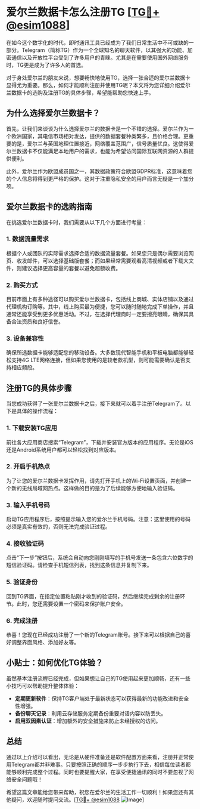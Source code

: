 # 爱尔兰数据卡怎么注册TG [[TG💪+ @esim1088](https://t.me/s/esim1088)]

在如今这个数字化的时代，即时通讯工具已经成为了我们日常生活中不可或缺的一部分。Telegram（简称TG）作为一个全球知名的聊天软件，以其强大的功能、加密通信以及开放性平台受到了许多用户的青睐。尤其是在需要使用国外网络服务时，TG更是成为了许多人的首选。

对于身处爱尔兰的朋友来说，想要畅快地使用TG，选择一张合适的爱尔兰数据卡显得尤为重要。那么，如何才能顺利注册并使用TG呢？本文将为您详细介绍爱尔兰数据卡的选购及注册TG的具体步骤，希望能帮助您快速上手。

## 为什么选择爱尔兰数据卡？

首先，让我们来谈谈为什么选择爱尔兰的数据卡是一个不错的选择。爱尔兰作为一个欧洲国家，其电信市场相对发达，提供的数据套餐种类繁多，且价格合理。更重要的是，爱尔兰与英国地理位置接近，网络覆盖范围广，信号质量优良。这使得爱尔兰数据卡不仅能满足本地用户的需求，也能为希望访问国际互联网资源的人群提供便利。

此外，爱尔兰作为欧盟成员国之一，其数据政策符合欧盟GDPR标准，这意味着您的个人信息将得到更严格的保护。这对于注重隐私安全的用户而言无疑是一个加分项。

## 爱尔兰数据卡的选购指南

在挑选爱尔兰数据卡时，我们需要从以下几个方面进行考量：

### 1. 数据流量需求

根据个人或团队的实际需求选择合适的数据流量套餐。如果您只是偶尔需要浏览网页、收发邮件，可以选择基础版套餐；而如果经常需要观看高清视频或者下载大文件，则建议选择更高容量的套餐以避免超额收费。

### 2. 购买方式

目前市面上有多种途径可以购买爱尔兰数据卡，包括线上商城、实体店铺以及通过代理机构订购等。其中，线上购买最为便捷，您可以随时随地完成下单操作，并且通常还能享受到更多优惠活动。不过，在选择代理商时一定要擦亮眼睛，确保其具备合法资质和良好信誉。

### 3. 设备兼容性

确保所选数据卡能够适配您的移动设备。大多数现代智能手机和平板电脑都能够轻松支持4G LTE网络连接，但如果您使用的是较老款机型，则可能需要确认是否支持相应频段。

## 注册TG的具体步骤

当您成功获得了一张爱尔兰数据卡之后，接下来就可以着手注册Telegram了。以下是具体的操作流程：

### 1. 下载安装TG应用

前往各大应用商店搜索“Telegram”，下载并安装官方版本的应用程序。无论是iOS还是Android系统用户都可以轻松找到对应版本。

### 2. 开启手机热点

为了让您的爱尔兰数据卡发挥作用，请先打开手机上的Wi-Fi设置页面，并创建一个新的无线局域网热点。这样做的目的是为了后续能够方便地输入验证码。

### 3. 输入手机号码

启动TG应用程序后，按照提示输入您的爱尔兰手机号码。注意：这里使用的号码必须是真实有效的，否则无法完成验证过程。

### 4. 接收验证码

点击“下一步”按钮后，系统会自动向您刚刚填写的手机号发送一条包含六位数字的短信验证码。请检查手机短信列表，找到这条信息并复制下来。

### 5. 验证身份

回到TG界面，在指定位置粘贴刚才收到的验证码，然后继续完成剩余的注册环节。此时，您还需要设置一个密码来保护账户安全。

### 6. 完成注册

恭喜！您现在已经成功注册了一个新的Telegram账号。接下来可以根据自己的喜好调整界面风格、添加好友等。

## 小贴士：如何优化TG体验？

虽然基本注册流程已经完成，但如果想让自己的TG使用起来更加顺畅，还有一些小技巧可以帮助提升整体体验：

- **定期更新软件**：保持TG客户端处于最新状态可以获得最新的功能改进和安全性增强。
- **备份聊天记录**：利用云存储服务定期备份重要对话内容以防丢失。
- **启用双因素认证**：增加额外的安全措施来防止未经授权的访问。

## 总结

通过以上介绍可以看出，无论是从硬件准备还是软件配置方面来看，注册并正常使用Telegram都并非难事。只要按照正确的顺序一步步执行下去，相信每位读者都能够顺利完成整个过程。同时也要提醒大家，在享受便捷通讯的同时不要忽视了网络安全问题哦！

希望这篇文章能给您带来帮助，祝您在爱尔兰的生活工作一切顺利！如果您还有其他疑问，欢迎随时提问交流。[[TG💪+ @esim1088](https://t.me/s/esim1088) ![Image](https://i.postimg.cc/4NQfJmqS/Snipaste-2025-05-13-00-14-12.png)]